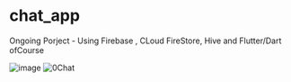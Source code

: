 # chat_app
Ongoing Porject - Using Firebase , CLoud FireStore, Hive and Flutter/Dart ofCourse

![image](https://user-images.githubusercontent.com/51352120/200180241-a6fcdc5c-4ba4-49e0-adf7-a4b3aa735f47.png)
![0Chat](https://user-images.githubusercontent.com/51352120/200180249-327fcedb-013e-4689-aacc-6eac3f83473d.png)
